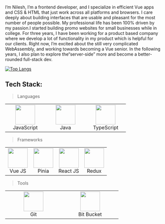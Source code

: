 I’m Nilesh, I’m a frontend developer, and I specialize in efficient Vue apps and CSS & HTML that just work across all 
platforms and browsers. I care deeply about building interfaces that are usable and pleasant for the most number of people possible. 
My professional life has been 100% driven by my passion.I started building promo websites for small businesses while in college. For three years, I have been working for a product based company where we develop a lot of functionality in my product which is helpful for our clients. Right now, I’m excited about the still very complicated WebAssembly, and working towards becoming a Vue senior. In the following years, I also plan to explore the“server-side” more and become a better-rounded full-stack dev.


[![Top Langs](https://github-readme-stats.vercel.app/api/top-langs/?username=nilesh9836&layout=compact&theme=radical)](https://github.com/anuraghazra/github-readme-stats)

## Tech Stack:

> Languages

<table>
	<tbody>
    <tr>
      <td align="center" width="25%">   
        <img height="64px" width="64px" src="https://cdn.svgporn.com/logos/javascript.svg">
        <br>JavaScript
      </td>
      <td align="center" width="25%">   
        <img height="64px" width="64px" src="https://cdn.svgporn.com/logos/java.svg">
        <br>Java
      </td>
      <td align="center" width="25%">   
        <img height="64px" width="64px" src="https://cdn.svgporn.com/logos/typescript.svg">
        <br>TypeScript
      </td>
    </tr>
  </tbody>
</table>

> Frameworks

<table>
	<tbody>
    <tr>
      <td align="center" width="25%">   
        <img height="64px" width="64px" src="https://cdn.svgporn.com/logos/vue.svg">
        <br>Vue JS
      </td>
      <td align="center" width="25%">   
        <img height="64px" width="64px" src="https://cdn.svgporn.com/logos/pinia.svg">
        <br>Pinia
      </td>
      <td align="center" width="25%">   
        <img height="64px" width="64px" src="https://cdn.svgporn.com/logos/react.svg">
        <br>React JS
      </td>
      <td align="center" width="25%">   
        <img height="64px" width="64px" src="https://cdn.svgporn.com/logos/redux.svg">
        <br>Redux
      </td>
    </tr>
  </tbody>
</table>

> Tools

<table>
	<tbody>
    <tr>
      <td align="center" width="25%">   
        <img height="64px" width="64px" src="https://img.icons8.com/color/96/git.png">
        <br>Git
      </td>
      <td align="center" width="25%">   
        <img height="64px" width="64px" src="https://img.icons8.com/color/96/bitbucket.png">
        <br>Bit Bucket
      </td>
    </tr>
  </tbody>
</table>
<!--
**bashleigh/bashleigh** is a ✨ _special_ ✨ repository because its `README.md` (this file) appears on your GitHub profile.

Here are some ideas to get you started:

- 🔭 I’m currently working on ...
- 🌱 I’m currently learning ...
- 👯 I’m looking to collaborate on ...
- 🤔 I’m looking for help with ...
- 💬 Ask me about ...
- 📫 How to reach me: ...
- 😄 Pronouns: ...
- ⚡ Fun fact: ...
-->
